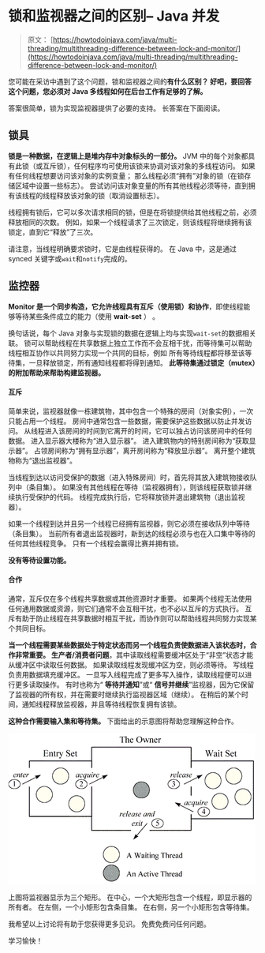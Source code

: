 # 锁和监视器之间的区别– Java 并发

> 原文： [https://howtodoinjava.com/java/multi-threading/multithreading-difference-between-lock-and-monitor/](https://howtodoinjava.com/java/multi-threading/multithreading-difference-between-lock-and-monitor/)

您可能在采访中遇到了这个问题，锁和监视器之间的**有什么区别？ 好吧，要回答这个问题，您必须对 Java 多线程如何在后台工作有足够的了解。**

答案很简单，锁为实现监视器提供了必要的支持。 长答案在下面阅读。

## 锁具

**锁是一种数据，在逻辑上是堆内存中对象标头的一部分。** JVM 中的每个对象都具有此锁（或互斥锁），任何程序均可使用该锁来协调对该对象的多线程访问。 如果有任何线程想要访问该对象的实例变量； 那么线程必须“拥有”对象的锁（在锁存储区域中设置一些标志）。 尝试访问该对象变量的所有其他线程必须等待，直到拥有该线程的线程释放该对象的锁（取消设置标志）。

线程拥有锁后，它可以多次请求相同的锁，但是在将锁提供给其他线程之前，必须释放相同的次数。 例如，如果一个线程请求了三次锁定，则该线程将继续拥有该锁定，直到它“释放”了三次。

请注意，当线程明确要求锁时，它是由线程获得的。 在 Java 中，这是通过 synced 关键字或`wait`和`notify`完成的。

## 监控器

**Monitor 是一个同步构造，它允许线程具有互斥（使用锁）和协作**，即使线程能够等待某些条件成立的能力（使用 **wait-set** ） 。

换句话说，每个 Java 对象与实现锁的数据在逻辑上均与实现`wait-set`的数据相关联。 锁可以帮助线程在共享数据上独立工作而不会互相干扰，而等待集可以帮助线程相互协作以共同努力实现一个共同的目标，例如 所有等待线程都将移至该等待集，一旦释放锁定，所有通知线程都将得到通知。 **此等待集通过锁定（mutex）的附加帮助来帮助构建监视器。**

#### 互斥

简单来说，监视器就像一栋建筑物，其中包含一个特殊的房间（对象实例），一次只能占用一个线程。 房间中通常包含一些数据，需要保护这些数据以防止并发访问。 从线程进入该房间的时间到它离开的时间，它可以独占访问该房间中的任何数据。 进入显示器大楼称为“进入显示器”。 进入建筑物内的特别房间称为“获取显示器”。 占领房间称为“拥有显示器”，离开房间称为“释放显示器”。 离开整个建筑物称为“退出监视器”。

当线程到达以访问受保护的数据（进入特殊房间）时，首先将其放入建筑物接收队列中（条目集）。 如果没有其他线程在等待（监视器拥有），则该线程获取锁并继续执行受保护的代码。 线程完成执行后，它将释放锁并退出建筑物（退出监视器）。

如果一个线程到达并且另一个线程已经拥有监视器，则它必须在接收队列中等待（条目集）。 当前所有者退出监视器时，新到达的线程必须与也在入口集中等待的任何其他线程竞争。 只有一个线程会赢得比赛并拥有锁。

**没有等待设置功能。**

#### 合作

通常，互斥仅在多个线程共享数据或其他资源时才重要。 如果两个线程无法使用任何通用数据或资源，则它们通常不会互相干扰，也不必以互斥的方式执行。 互斥有助于防止线程在共享数据时相互干扰，而协作则可以帮助线程共同努力实现某个共同目标。

**当一个线程需要某些数据处于特定状态而另一个线程负责使数据进入该状态时，合作非常重要。 生产者/消费者问题**，其中读取线程需要缓冲区处于“非空”状态才能从缓冲区中读取任何数据。 如果读取线程发现缓冲区为空，则必须等待。 写线程负责用数据填充缓冲区。 一旦写入线程完成了更多写入操作，读取线程便可以进行更多读取操作。 有时也称为“ **等待并通知**”或“ **信号并继续**”监视器，因为它保留了监视器的所有权，并在需要时继续执行监视器区域（继续）。 在稍后的某个时间，通知线程释放监视器，并且等待线程恢复拥有该锁。

**这种合作需要输入集和等待集。** 下面给出的示意图将帮助您理解这种合作。

![java-monitor](img/d09c430f9c04af565e51755619e0238f.png "java monitor")

上图将监视器显示为三个矩形。 在中心，一个大矩形包含一个线程，即显示器的所有者。 在左侧，一个小矩形包含条目集。 在右侧，另一个小矩形包含等待集。

我希望以上讨论将有助于您获得更多见识。 免费免费问任何问题。

学习愉快！